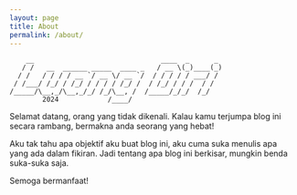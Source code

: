 ```yaml
---
layout: page
title: About
permalink: /about/
---
```


```plaintext
    __                               ____  _      _ 
   / /   __  ______ _____  ____ _   / __ \(_)____(_)
  / /   / / / / __ `/ __ \/ __ `/  / / / / / ___/ / 
 / /___/ /_/ / /_/ / / / / /_/ /  / /_/ / / /  / /  
/_____/\__,_/\__,_/_/ /_/\__, /  /_____/_/_/  /_/   
        2024            /____/                      
```

Selamat datang, orang yang tidak dikenali. Kalau kamu terjumpa blog ini secara rambang, bermakna anda seorang yang hebat!

Aku tak tahu apa objektif aku buat blog ini, aku cuma suka menulis apa yang ada dalam fikiran. Jadi tentang apa blog ini berkisar, mungkin benda suka-suka saja.

Semoga bermanfaat!
